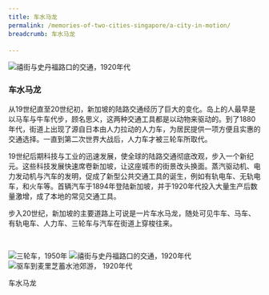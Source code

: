 ```yaml
---
title: 车水马龙
permalink: /memories-of-two-cities-singapore/a-city-in-motion/
breadcrumb: 车水马龙

---
```



<img srcset="/images/city-in-motion/city-in-motion-banner_400w.jpg 400w, /images/city-in-motion/city-in-motion-banner.jpg 958w" sizes="(max-width: 400px) 40vw, 95vw" height="461" width="958" src="/images/city-in-motion/city-in-motion-banner_400w.jpg" alt="禧街与史丹福路口的交通，1920年代">

### **车水马龙** 
从19世纪直至20世纪初，新加坡的陆路交通经历了巨大的变化。岛上的人最早是以马车与牛车代步，顾名思义，这两种交通工具都是以动物来驱动的。到了1880年代，街道上出现了源自日本由人力拉动的人力车，为居民提供一项方便且实惠的交通选择。一直到第二次世界大战后，人力车才被三轮车所取代。

19世纪后期科技与工业的迅速发展，使全球的陆路交通彻底改观，步入一个新纪元。这些科技发展快速席卷新加坡，让这座城市的街景改头换面。蒸汽驱动机、电力发动机与汽车的发明，促成了新型公共交通工具的诞生，例如有轨电车、无轨电车，和火车等。首辆汽车于1894年登陆新加坡，并于1920年代投入大量生产后数量激增，成了本地的常见交通工具。

步入20世纪，新加坡的主要道路上可说是一片车水马龙，随处可见牛车、马车、有轨电车、人力车、三轮车与汽车在街道上穿梭往来。
<p>&nbsp;</p>


<div class="category-stacked-area">
  
<div class="photo-stacked-wrap">
  <div class="photos">
    <img class="photo-lv-1" src="/images/city-in-motion/city-photo-stack-1.png" height="362" width="500" alt="三轮车，1950年">
    <img class="photo-lv-2" src="/images/city-in-motion/city-photo-stack-2.png" height="362" width="500" alt="禧街与史丹福路口的交通，1920年代">
    <img class="photo-lv-3" src="/images/city-in-motion/city-photo-stack-3.png" height="362" width="500" alt="驱车到麦里芝蓄水池郊游， 1920年代">
  </div>
  <p>车水马龙</p>
  <a class="cover" href="/memories-of-two-cities-singapore/a-city-in-motion/a-city-in-motion" aria-label="进入展览: 车水马龙"></a>
</div> 
  
